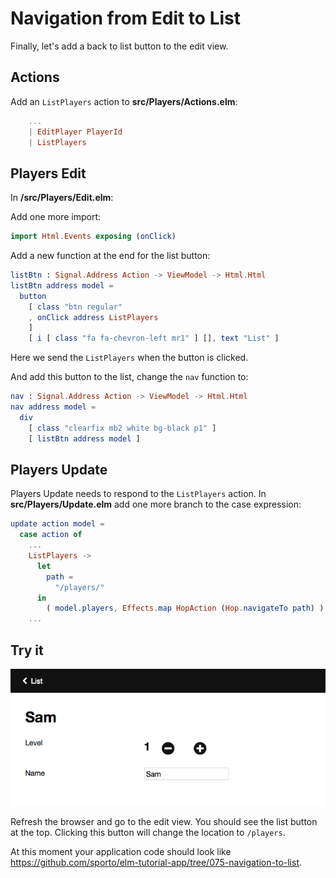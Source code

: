 # Navigation from Edit to List

Finally, let's add a back to list button to the edit view.


## Actions

Add an `ListPlayers` action to __src/Players/Actions.elm__:

```elm
    ...
    | EditPlayer PlayerId
    | ListPlayers
```

## Players Edit

In __/src/Players/Edit.elm__:

Add one more import:

```elm
import Html.Events exposing (onClick)
```

Add a new function at the end for the list button:

```elm
listBtn : Signal.Address Action -> ViewModel -> Html.Html
listBtn address model =
  button
    [ class "btn regular"
    , onClick address ListPlayers
    ]
    [ i [ class "fa fa-chevron-left mr1" ] [], text "List" ]
```

Here we send the `ListPlayers` when the button is clicked.

And add this button to the list, change the `nav` function to:

```elm
nav : Signal.Address Action -> ViewModel -> Html.Html
nav address model =
  div
    [ class "clearfix mb2 white bg-black p1" ]
    [ listBtn address model ]
```

## Players Update

Players Update needs to respond to the `ListPlayers` action. In __src/Players/Update.elm__ add one more branch to the case expression:

```elm
update action model =
  case action of
    ...
    ListPlayers ->
      let
        path =
          "/players/"
      in
        ( model.players, Effects.map HopAction (Hop.navigateTo path) )
    ...
```

## Try it

![screenshot](screenshot-edit.png)

Refresh the browser and go to the edit view. You should see the list button at the top. Clicking this button will change the location to `/players`.

At this moment your application code should look like <https://github.com/sporto/elm-tutorial-app/tree/075-navigation-to-list>.

